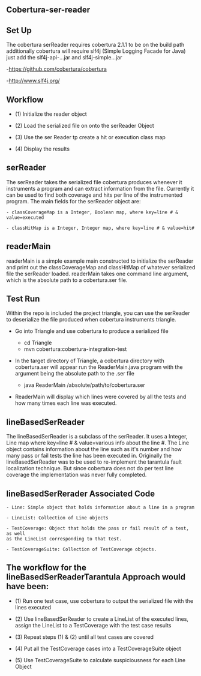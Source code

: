 Cobertura-ser-reader
--------------------

Set Up
------
The cobertura serReader requires cobertura 2.1.1 to be on the build path additionally cobertura will 
require slf4j (Simple Logging Facade for Java) just add the slf4j-api-...jar and slf4j-simple...jar 

-https://github.com/cobertura/cobertura 

-http://www.slf4j.org/

Workflow
--------

- (1) Initialize the reader object

- (2) Load the serialized file on onto the serReader Object

- (3) Use the ser Reader tp create a hit or execution class map

- (4) Display the results

serReader
---------
The serReader takes the serialized file cobertura produces whenever it 
instruments a program and can extract information from the file. Currently it 
can be used to find both coverage and hits per line of the instrumented program.
The main fields for the serReader object are:

    - classCoverageMap is a Integer, Boolean map, where key=line # & value=executed

    - classHitMap is a Integer, Integer map, where key=line # & value=hit#

readerMain
----------
readerMain is a simple example main constructed to initialize the serReader and print out the
classCoverageMap and classHitMap of whatever serialized file the serReader loaded.
readerMain takes one command line argument, which is the absolute path to a 
cobertura.ser file.

Test Run
--------
Within the repo is included the project triangle, you can use the serReader to deserialize
the file produced when cobertura instruments triangle.

- Go into Triangle and use cobertura to produce a serialized file
	- cd Triangle
	- mvn cobertura:cobertura-integration-test

- In the target directory of Triangle, a cobertura directory with cobertura.ser will appear
  run the ReaderMain.java program with the argument being the absolute path to the .ser file
	- java ReaderMain /absolute/path/to/cobertura.ser

- ReaderMain will display which lines were covered by all the tests and how many times each line
  was executed.   

lineBasedSerReader
------------------
The lineBasedSerReader is a subclass of the serReader. It uses a Integer, Line
map where key=line # & value=various info about the line #. The Line object 
contains information about the line such as it's number and how many pass or fail
tests the line has been executed in. Originally the lineBasedSerReader was to be
used to re-implement the tarantula fault localization technique. But since cobertura
does not do per test line coverage the implementation was never fully completed.

lineBasedSerRerader Associated Code 
------------------

    - Line: Simple object that holds information about a line in a program

    - LineList: Collection of Line objects

    - TestCoverage: Object that holds the pass or fail result of a test, as well
    as the LineList corresponding to that test.

    - TestCoverageSuite: Collection of TestCoverage objects. 

The workflow for the lineBasedSerReaderTarantula Approach would have been:
--------------------------------------------------------------------------

- (1) Run one test case, use cobertura to output the serialized file with the lines
executed

- (2) Use lineBasedSerReader to create a LineList of the executed lines, assign
the LineList to a TestCoverage with the test case results

- (3) Repeat steps (1) & (2) until all test cases are covered

- (4) Put all the TestCoverage cases into a TestCoverageSuite object

- (5) Use TestCoverageSuite to calculate suspiciousness for each Line Object
